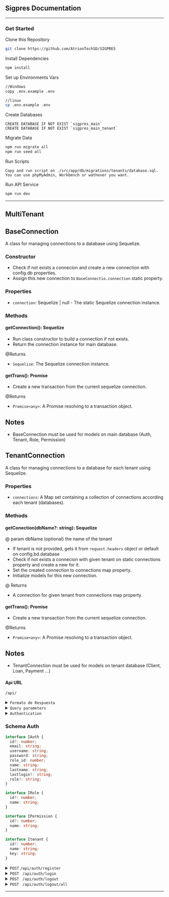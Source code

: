 ## Sigpres Documentation

---

### Get Started

Clone this Repository

```bash
git clone https://github.com/AtrionTechSD/SIGPRES
```

Install Dependencies

```bash
npm install
```

Set up Environments Vars

```bash
//Windows
copy .env.example .env
```

```bash
//linux
cp .env.example .env
```

Create Databases

```mysql
CREATE DATABASE IF NOT EXIST `sigpres_main`
CREATE DATABASE IF NOT EXIST `sigpres_main_tenant`
```

Migrate Data

```bash
npm run migrate all
npm run seed all
```

Run Scripts

```
Copy and run script on ./src/app/db/migrations/tenants/database.sql. You can use phpMyAdmin, Workbench or wathever you want.
```

Run API Service

```bash
npm run dev
```

---

## MultiTenant

## BaseConnection

A class for managing connections to a database using Sequelize.

### Constructor

- Check if not exists a connecion and create a new connection with config.db properties.
- Assign this new connection to `BaseConnectio.connection` static property.

### Properties

- `connection`: Sequelize | null - The static Sequelize connection instance.

### Methods

#### getConnection(): Sequelize

- Run class constructor to build a connection if not exists.
- Return the connection instance for main database.

@Returns

- `Sequelize`: The Sequelize connection instance.

#### getTrans(): Promise<any>

- Create a new transaction from the current sequelize connection.

@Returns

- `Promise<any>`: A Promise resolving to a transaction object.

## Notes

- BaseConnection must be used for models on main database (Auth, Tenant, Role, Permission)

## TenantConnection

A class for managing connections to a database for each tenant using Sequelize.

### Properties

- `connections`: A Map set containing a collection of connections according each tenant (databases).

### Methods

#### getConection(dbName?: string): Sequelize

@ param dbName (optional) the name of the tenant

- If tenant is not provided, gets it from `request.headers` object or default on config.bd.database
- Check if not exists a connecion with given tenant on static connections property and create a new for it.
- Set the created connection to connections map property.
- Initialize models for this new connection.

@ Returns

- A connection for given tenant from connections map property.

#### getTrans(): Promise<any>

- Create a new transaction from the current sequelize connection.

@Returns

- `Promise<any>`: A Promise resolving to a transaction object.

## Notes

- TenantConnection must be used for models on tenant database (Client, Loan, Payment ...)

#### Api URL

`/api/`

<details>
<summary>
<code>Formato de Respuesta</code>
</summary>
Las respuestas a las llamadas de la API retornan dos formatos, dependiendo de si la petición fue resuelta exitosamente o ha ocurrido algún error.

<details>
<summary>
<code>Petición Resuelta</code>
</summary>

```json
{
  "statusCode": "20X",
  "title": "string",
  "content": "any"
}
```

</details>
<details>
<summary>
<code>Petición Fallida</code>
</summary>

```json
{
  "statusCode": "40X|50X",
  "content": "any"
}
```

</details>
</details>

<details>
<summary>
<code>Query parameters</code>
</summary>
Los siguientes parámetros de consulta pueden usarse para filtar los datos a la hora de hacer peticiones en la api, cuando aplique.

- `order`: Ordena los datos de acuerdo al campo que se especifique. Ejemplo: `/users/?order=name`.
- `desc?`: Cuando se usa `order`, indica si los datos se van a ordernar de forma descendente. Ejemplo: `/users/?order=name&desc=true`
- `perpage`: Indica cuántos registros debe traer la consulta para paginación. _Requiere el parámetro `page`_. Ejemplo: `/users/?perpage=10`
- `page`: Indica la página que debe cargar cuando se usa `perpage`. _Requiere el parámetro `perpage`_. Ejemplo: `/users/?perpage=10&page=2`
- `include`: Indica cuáles relaciones deben cargarse al consultar datos. Ejemplo: `/users/?include=image`.
  - Pueden indicarse varias relaciones separadas por coma. Ejemplo: `/users/?include=image,auth`
  - Pueden anidarse relaciones a través de puntos. Ejemplo: `/?include=auth.role`
- `limit`: Limita la cantidad de registros a consultar. _Su uso suprime la paginación_. Ejemplo `/users/?limit=5`
- `fields`: Indica cuáles campos de una tabla debe devolver la consulta. _Los campos se separan por coma_. Ejemplo: `/users/?fields=name,lastname`.
- `withtrashed`: Indica si la consulta debe incluir elementos eliminados (softdeletes). Ejemplo: `/users/?withtrashed=true`.
- `filter`: Permite filtrar la consulta por campos específicos. _Debe ser un array_. Ejemplo: `/users/?filter[]=name:eq:jhon:and&filter[]=id:gt:1:or
  - Luego del parámetro, se indica el par campo-valor separados por dos puntos.
- `search`: Permite buscar el término ingresado en todas las columnas de una tabla que sean filtrables. _Es case insensitive_ . Ejemplo: `/users/?search=jhon`.
- `scopes`: Aplica los scopes a la consulta del modelo correspondiente. Se indican separados por coma. _Es case insensitive_ . Ejemplo: `/users/?scopes=hasPayments`.

</details>

<details>
<summary>
<code>Authentication</code>
</summary>
Para iniciar sesión, el usuario debe enviar su nombre de usuario y contraseña. Si las credenciales son correctas, la API retornará los datos del usuario y un token JWT en el cuerpo de la respuesta. Además, se incluirá el accessToken y el refreshToken en la cookie, para que no sea necesario enviarlos en cada petición.

#### Cuerpo de la Petición

```json
{
  "email": "username",
  "password": "password"
}
```

#### Cuerpo de la Respuestas

```typescript
content={
    statusCode: 200,
    title: "Sesión iniciada correctamente",
    "content": {
        "userAuth": {
            ...{IAuth},
            "roles":Array<IRole>,
            "permissions": Array<IPermission>,
            "tenants": Array<Itenant>,
            "company": ICompany
        },
        "token": string
    }
}
```

</details>

### Schema Auth

```Typescript
interface IAuth {
  id?: number;
  email: string;
  username: string;
  password: string;
  role_id: number;
  name: string;
  lastname: string;
  lastlogin?: string;
  role?: string;
}

interface IRole {
  id?: number;
  name: string;
}

interface IPermission {
  id?: number;
  name: string;
}

interface Itenant {
  id?: number;
  name: string;
  key: string;
}

```

<details>
 <summary>
 <code>POST</code>  <code>/api/auth/register</code></summary>

##### Parameters

> | name     | type     | data type | description                 |
> |----------|----------|-----------|-----------------------------|
> | email    | required | string    | Unique email to register    |
> | username | required | string    | Unique username to register |
> | password | required | string    | 6-25 length password        |
> | name     | required | string    | 1-50 length name            |
> | lastname | required | string    | 1-50 length lastname        |

##### Responses

> | http code | content-type     | response                                                     |
> |-----------|------------------|--------------------------------------------------------------|
> | `201`     | application/json | `{"statusCode":"201","title":"Usuario creado exitosamente"}` |
> | `422`     | application/json | `{"statusCode":"422","content":"Unproccesable data"}`        |
> | `500`     | application/json | `{"statusCode":"500","content":"Unkonown server error"}`     |

##### Example Axios

> ```Typescript
> axios({
>   method: "post",
>   url: "/api/auth/register",
>   data: {email: "email@example.com",username: "exampleuser", password: "password1234", name: "John",    lastname: "Doe"},});
> ```

</details>

<details>
<summary><code>POST </code> <code>/api/auth/login</code> </summary>

##### Parameters

> | name     | type     | data type | description          |
> |----------|----------|-----------|----------------------|
> | username | required | string    | Registered username  |
> | password | required | string    | 6-25 length password |

##### Responses

> | http code | content-type     | response                                                                                   |
> |-----------|------------------|--------------------------------------------------------------------------------------------|
> | `200`     | application/json | `{"statusCode":"200", "title": "Sesión iniciada correctamente", ""content": auth: object}` |
> | `422`     | application/json | `{"statusCode":"422","message":"Unproccesable data"}`                                      |
> | `401`     | application/json | `{"statusCode":"401","message":"Credenciales incorrectas"}`                                |
> | `500`     | application/json | `{"statusCode":"500","message":"Unkonown server error"}`                                   |

##### Example Axios

> ```javascript
> axios({
>   method: "post",
>   url: "/api/auth/login",
>   data: { username: "exampleuser", password: "password1234" },
> });
> ```

</details>
<details>

<summary><code>POST </code> <code>/api/auth/logout</code> </summary>

##### Headers

> | name          | type     | data type    | description           |
> |---------------|----------|--------------|-----------------------|
> | Authorization | required | Bearer Token | Token provided by api |

##### Parameters

> NONE

##### Responses

> | http code | content-type     | response                                                  |
> |-----------|------------------|-----------------------------------------------------------|
> | `200`     | application/json | `{"code":"200","content": "Sesión cerrada exitosamente"}` |
> | `401`     | application/json | `{"statusCode":"401","message":string}`                   |
> | `500`     | application/json | `{"code":"500","message":"Unkonown server error"}`        |

##### Example Axios

> ```javascript
> axios({
>   method: "post",
>   headers: {Authorization: `Bearer ${token}`},
>   url: "/api/auth/logout",
> });
> ```

</details>
<details>

<summary><code>POST </code> <code>/api/auth/logout/all</code> </summary>

##### Headers

> | name          | type     | data type    | description           |
> |---------------|----------|--------------|-----------------------|
> | Authorization | required | Bearer Token | Token provided by api |

##### Parameters

> NONE

##### Responses

> | http code | content-type     | response                                                        |
> |-----------|------------------|-----------------------------------------------------------------|
> | `200`     | application/json | `{"code":"200","content": "Se han cerrado todas las sesiones"}` |
> | `401`     | application/json | `{"statusCode":"401","message":string}`                         |
> | `500`     | application/json | `{"code":"500","message":"Unkonown server error"}`              |

##### Example Axios

> ```javascript
> axios({
>   method: "post",
>   headers: {Authorization: `Bearer ${token}`},
>   url: "/api/auth/logout/all",
> });
> ```

</details>

---
